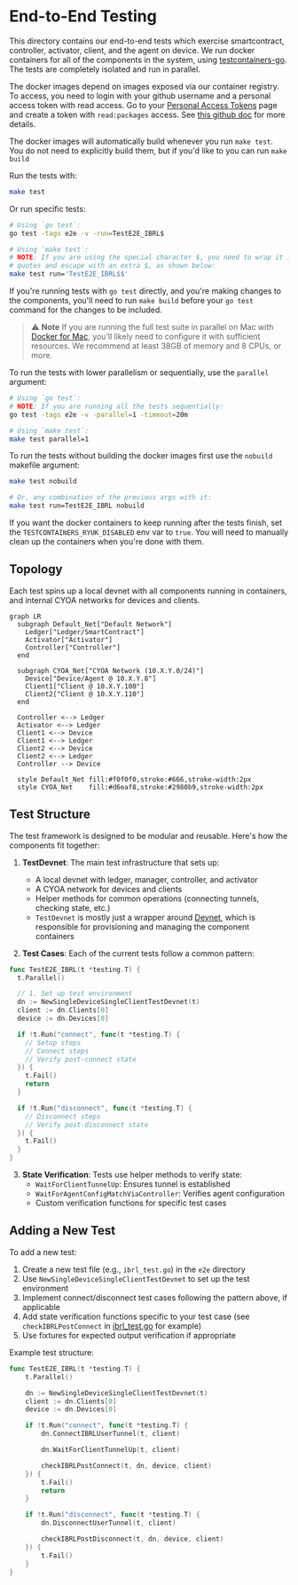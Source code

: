 # End-to-End Testing

This directory contains our end-to-end tests which exercise smartcontract, controller, activator, client, and the agent on device. We run docker containers for all of the components in the system, using [testcontainers-go](https://github.com/testcontainers/testcontainers-go). The tests are completely isolated and run in parallel.

The docker images depend on images exposed via our container registry. To access, you need to login with your github username and a personal access token with read access. Go to your [Personal Access Tokens](https://github.com/settings/tokens) page and create a token with `read:packages` access. See [this github doc](https://docs.github.com/en/packages/working-with-a-github-packages-registry/working-with-the-container-registry#authenticating-with-a-personal-access-token-classic) for more details.

The docker images will automatically build whenever you run `make test`. You do not need to explicitly build them, but if you'd like to you can run `make build`

Run the tests with:

```sh
make test
```

Or run specific tests:
```sh
# Using `go test`:
go test -tags e2e -v -run=TestE2E_IBRL$

# Using `make test`:
# NOTE: If you are using the special character $, you need to wrap it in single
# quotes and escape with an extra $, as shown below:
make test run='TestE2E_IBRL$$'
```

If you're running tests with `go test` directly, and you're making changes to the components, you'll need to run `make build` before your `go test` command for the changes to be included.

> ⚠️ **Note**
> If you are running the full test suite in parallel on Mac with [Docker for Mac](https://docs.docker.com/desktop/setup/install/mac-install/), you'll likely need to configure it with sufficient resources. We recommend at least 38GB of memory and 8 CPUs, or more.

To run the tests with lower parallelism or sequentially, use the `parallel` argument:

```sh
# Using `go test`:
# NOTE: If you are running all the tests sequentially:
go test -tags e2e -v -parallel=1 -timeout=20m

# Using `make test`:
make test parallel=1
```

To run the tests without building the docker images first use the `nobuild` makefile argument:

```sh
make test nobuild

# Or, any combination of the previous args with it:
make test run=TestE2E_IBRL nobuild
```

If you want the docker containers to keep running after the tests finish, set the `TESTCONTAINERS_RYUK_DISABLED` env var to `true`. You will need to manually clean up the containers when you're done with them.

## Topology

Each test spins up a local devnet with all components running in containers, and internal CYOA networks for devices and clients.

```mermaid
graph LR
  subgraph Default_Net["Default Network"]
    Ledger["Ledger/SmartContract"]
    Activator["Activator"]
    Controller["Controller"]
  end

  subgraph CYOA_Net["CYOA Network (10.X.Y.0/24)"]
    Device["Device/Agent @ 10.X.Y.8"]
    Client1["Client @ 10.X.Y.100"]
    Client2["Client @ 10.X.Y.110"]
  end

  Controller <--> Ledger
  Activator <--> Ledger
  Client1 <--> Device
  Client1 <--> Ledger
  Client2 <--> Device
  Client2 <--> Ledger
  Controller --> Device

  style Default_Net fill:#f0f0f0,stroke:#666,stroke-width:2px
  style CYOA_Net    fill:#d6eaf8,stroke:#2980b9,stroke-width:2px
```

## Test Structure

The test framework is designed to be modular and reusable. Here's how the components fit together:

1. **TestDevnet**: The main test infrastructure that sets up:
   - A local devnet with ledger, manager, controller, and activator
   - A CYOA network for devices and clients
   - Helper methods for common operations (connecting tunnels, checking state, etc.)
   - `TestDevnet` is mostly just a wrapper around [Devnet](./internal/devnet/devnet.go), which is responsible for provisioning and managing the component containers

2. **Test Cases**: Each of the current tests follow a common pattern:
  ```go
  func TestE2E_IBRL(t *testing.T) {
    t.Parallel()

    // 1. Set up test environment
    dn := NewSingleDeviceSingleClientTestDevnet(t)
    client := dn.Clients[0]
    device := dn.Devices[0]

    if !t.Run("connect", func(t *testing.T) {
      // Setup steps
      // Connect steps
      // Verify post-connect state
    }) {
      t.Fail()
      return
    }

    if !t.Run("disconnect", func(t *testing.T) {
      // Disconnect steps
      // Verify post-disconnect state
    }) {
      t.Fail()
    }
  }
  ```

3. **State Verification**: Tests use helper methods to verify state:
   - `WaitForClientTunnelUp`: Ensures tunnel is established
   - `WaitForAgentConfigMatchViaController`: Verifies agent configuration
   - Custom verification functions for specific test cases

## Adding a New Test

To add a new test:

1. Create a new test file (e.g., `ibrl_test.go`) in the `e2e` directory
2. Use `NewSingleDeviceSingleClientTestDevnet` to set up the test environment
3. Implement connect/disconnect test cases following the pattern above, if applicable
4. Add state verification functions specific to your test case (see `checkIBRLPostConnect` in [ibrl_test.go](ibrl_test.go) for example)
5. Use fixtures for expected output verification if appropriate

Example test structure:
```go
func TestE2E_IBRL(t *testing.T) {
	t.Parallel()

	dn := NewSingleDeviceSingleClientTestDevnet(t)
	client := dn.Clients[0]
	device := dn.Devices[0]

	if !t.Run("connect", func(t *testing.T) {
		dn.ConnectIBRLUserTunnel(t, client)

		dn.WaitForClientTunnelUp(t, client)

		checkIBRLPostConnect(t, dn, device, client)
	}) {
		t.Fail()
		return
	}

	if !t.Run("disconnect", func(t *testing.T) {
		dn.DisconnectUserTunnel(t, client)

		checkIBRLPostDisconnect(t, dn, device, client)
	}) {
		t.Fail()
	}
}
```
